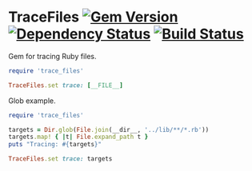 # TraceFiles [![Gem Version](https://badge.fury.io/rb/trace_files.svg)](http://badge.fury.io/rb/trace_files) [![Dependency Status](https://gemnasium.com/bootstraponline/trace_files.svg)](https://gemnasium.com/bootstraponline/trace_files) [![Build Status](https://travis-ci.org/bootstraponline/trace_files.svg?branch=master)](https://travis-ci.org/bootstraponline/trace_files/builds)

Gem for tracing Ruby files.

```ruby
require 'trace_files'

TraceFiles.set trace: [__FILE__]
```

Glob example.

```ruby
require 'trace_files'

targets = Dir.glob(File.join(__dir__, '../lib/**/*.rb'))
targets.map! { |t| File.expand_path t }
puts "Tracing: #{targets}"

TraceFiles.set trace: targets
```
